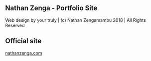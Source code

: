 ## Nathan Zenga - Portfolio Site

Web design by your truly | (c) Nathan Zengamambu 2018 | All Rights Reserved

Official site
-------------

[nathanzenga.com](http://nathanzenga.com)